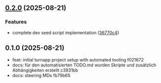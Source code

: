 ## [0.2.0](https://github.com/user/turnapp/compare/v0.1.0...v0.2.0) (2025-08-21)


### Features

* complete dev seed script implementation ([36770c4](https://github.com/user/turnapp/commit/36770c4))


## 0.1.0 (2025-08-21)

* feat: initial turnapp project setup with automated tooling f021672
* docs: für den automatisierten TODO.md wurden Skripte und zusätzlich Abhängigkeiten erstellt c3931bb
* docs: steering MDs fb79b65



